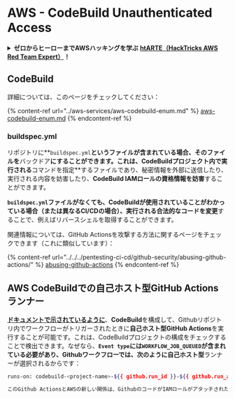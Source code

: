 # AWS - CodeBuild Unauthenticated Access

<details>

<summary><strong>ゼロからヒーローまでAWSハッキングを学ぶ</strong> <a href="https://training.hacktricks.xyz/courses/arte"><strong>htARTE（HackTricks AWS Red Team Expert）</strong></a><strong>！</strong></summary>

HackTricksをサポートする他の方法:

* **HackTricksで企業を宣伝したい**または**HackTricksをPDFでダウンロードしたい場合**は[**SUBSCRIPTION PLANS**](https://github.com/sponsors/carlospolop)をチェックしてください！
* [**公式PEASS＆HackTricksグッズ**](https://peass.creator-spring.com)を入手する
* [**The PEASS Family**](https://opensea.io/collection/the-peass-family)を発見し、独占的な[**NFTs**](https://opensea.io/collection/the-peass-family)のコレクションを見つける
* **💬 [Discordグループ](https://discord.gg/hRep4RUj7f)**または[telegramグループ](https://t.me/peass)に**参加**するか、**Twitter** 🐦 [**@hacktricks\_live**](https://twitter.com/hacktricks\_live)を**フォロー**する。
* **ハッキングテクニックを共有するには、PRを** [**HackTricks**](https://github.com/carlospolop/hacktricks) **および** [**HackTricks Cloud**](https://github.com/carlospolop/hacktricks-cloud) **のGitHubリポジトリに提出してください。**

</details>

## CodeBuild

詳細については、このページをチェックしてください：

{% content-ref url="../aws-services/aws-codebuild-enum.md" %}
[aws-codebuild-enum.md](../aws-services/aws-codebuild-enum.md)
{% endcontent-ref %}

### buildspec.yml

リポジトリに**`buildspec.yml`**というファイルが含まれている場合、そのファイルを**バックドア**にすることができます。これは、CodeBuildプロジェクト内で実行される**コマンドを指定**するファイルであり、秘密情報を外部に送信したり、実行される内容を妨害したり、**CodeBuild IAMロールの資格情報を妨害**することができます。

**`buildspec.yml`**ファイルがなくても、CodeBuildが使用されていることがわかっている場合（または異なるCI/CDの場合）、実行される**合法的なコードを変更**することで、例えばリバースシェルを取得することができます。

関連情報については、GitHub Actionsを攻撃する方法に関するページをチェックできます（これに類似しています）：

{% content-ref url="../../../pentesting-ci-cd/github-security/abusing-github-actions/" %}
[abusing-github-actions](../../../pentesting-ci-cd/github-security/abusing-github-actions/)
{% endcontent-ref %}

## AWS CodeBuildでの自己ホスト型GitHub Actionsランナー <a href="#action-runner" id="action-runner"></a>

[**ドキュメントで示されているように**](https://docs.aws.amazon.com/codebuild/latest/userguide/action-runner.html)、**CodeBuild**を構成して、Githubリポジトリ内でワークフローがトリガーされたときに**自己ホスト型GitHub Actions**を実行することが可能です。これは、CodeBuildプロジェクトの構成をチェックすることで検出できます。なぜなら、**`Event type`**には**`WORKFLOW_JOB_QUEUED`**が含まれている必要があり、Githubワークフローでは、次のように**自己ホスト型**ランナーが選択されるからです：
```bash
runs-on: codebuild-<project-name>-${{ github.run_id }}-${{ github.run_attempt }}
```
```html
このGithub ActionsとAWSの新しい関係は、GithubのコードがIAMロールがアタッチされたCodeBuildプロジェクトで実行されるため、GithubからAWSを侵害する別の方法を作成します。
```
